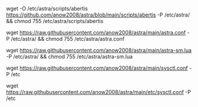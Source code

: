 
wget -O /etc/astra/scripts/abertis https://github.com/anow2008/astra/blob/main/scripts/abertis -P /etc/astra/ && chmod 755 /etc/astra/scripts/abertis


wget https://raw.githubusercontent.com/anow2008/astra/main/astra.conf -P /etc/astra/ && chmod 755 /etc/astra/astra.conf


wget https://raw.githubusercontent.com/anow2008/astra/main/astra-sm.lua -P /etc/astra/ && chmod 755 /etc/astra/astra-sm.lua


wget https://raw.githubusercontent.com/anow2008/astra/main/sysctl.conf -P /etc


wget https://raw.githubusercontent.com/anow2008/astra/main/etc/sysctl.conf -P /etc




     

